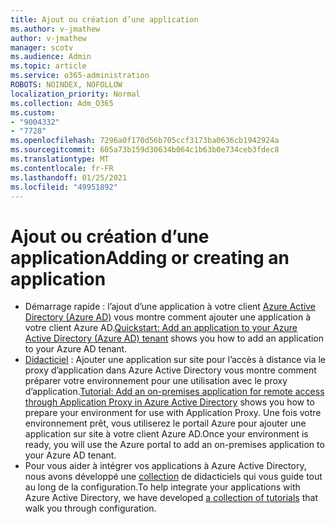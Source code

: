 ```yaml
---
title: Ajout ou création d’une application
ms.author: v-jmathew
author: v-jmathew
manager: scotv
ms.audience: Admin
ms.topic: article
ms.service: o365-administration
ROBOTS: NOINDEX, NOFOLLOW
localization_priority: Normal
ms.collection: Adm_O365
ms.custom:
- "9004332"
- "7728"
ms.openlocfilehash: 7296a0f170d56b705ccf3173ba0636cb1942924a
ms.sourcegitcommit: 605a73b159d30634b064c1b63b0e734ceb3fdec8
ms.translationtype: MT
ms.contentlocale: fr-FR
ms.lasthandoff: 01/25/2021
ms.locfileid: "49951892"
---
```

# <a name="adding-or-creating-an-application"></a><span data-ttu-id="700a2-102">Ajout ou création d’une application</span><span class="sxs-lookup"><span data-stu-id="700a2-102">Adding or creating an application</span></span>

- <span data-ttu-id="700a2-103">Démarrage rapide : l’ajout d’une application à votre client [Azure Active Directory (Azure AD)](https://docs.microsoft.com/azure/active-directory/manage-apps/add-application-portal) vous montre comment ajouter une application à votre client Azure AD.</span><span class="sxs-lookup"><span data-stu-id="700a2-103">[Quickstart: Add an application to your Azure Active Directory (Azure AD) tenant](https://docs.microsoft.com/azure/active-directory/manage-apps/add-application-portal) shows you how to add an application to your Azure AD tenant.</span></span>
- <span data-ttu-id="700a2-104">[Didacticiel](https://docs.microsoft.com/azure/active-directory/manage-apps/application-proxy-add-on-premises-application) : Ajouter une application sur site pour l’accès à distance via le proxy d’application dans Azure Active Directory vous montre comment préparer votre environnement pour une utilisation avec le proxy d’application.</span><span class="sxs-lookup"><span data-stu-id="700a2-104">[Tutorial: Add an on-premises application for remote access through Application Proxy in Azure Active Directory](https://docs.microsoft.com/azure/active-directory/manage-apps/application-proxy-add-on-premises-application) shows you how to prepare your environment for use with Application Proxy.</span></span> <span data-ttu-id="700a2-105">Une fois votre environnement prêt, vous utiliserez le portail Azure pour ajouter une application sur site à votre client Azure AD.</span><span class="sxs-lookup"><span data-stu-id="700a2-105">Once your environment is ready, you will use the Azure portal to add an on-premises application to your Azure AD tenant.</span></span>
- <span data-ttu-id="700a2-106">Pour vous aider à intégrer vos applications à Azure Active Directory, nous avons développé une [collection](https://docs.microsoft.com/azure/active-directory/saas-apps/tutorial-list) de didacticiels qui vous guide tout au long de la configuration.</span><span class="sxs-lookup"><span data-stu-id="700a2-106">To help integrate your applications with Azure Active Directory, we have developed [a collection of tutorials](https://docs.microsoft.com/azure/active-directory/saas-apps/tutorial-list) that walk you through configuration.</span></span>
